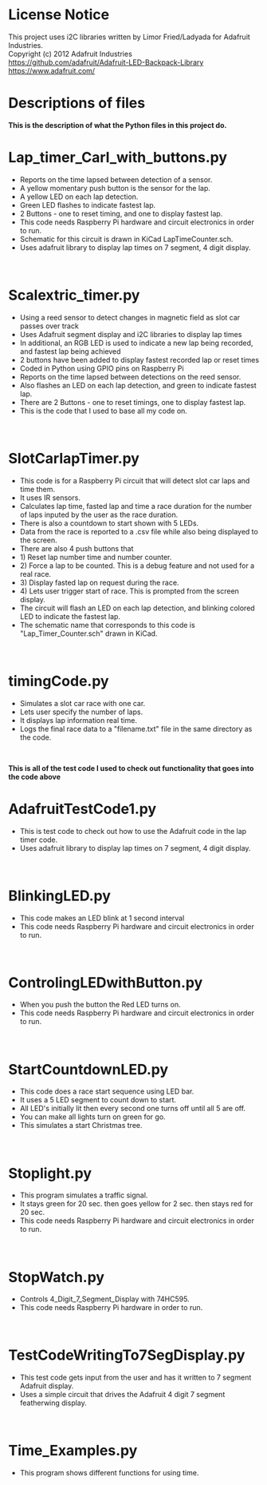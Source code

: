 # License Notice
This project uses i2C libraries written by Limor Fried/Ladyada for Adafruit Industries. <br />
Copyright (c) 2012 Adafruit Industries<br />
https://github.com/adafruit/Adafruit-LED-Backpack-Library<br />
https://www.adafruit.com/

# Descriptions of files
<b> This is the description of what the Python files in this project do. </b><br>

# Lap_timer_Carl_with_buttons.py
<ul>
<li> Reports on the time lapsed between detection of a sensor. </li>
<li> A yellow momentary push button is the sensor for the lap. </li>
<li> A yellow LED on each lap detection. </li>
<li> Green LED flashes to indicate fastest lap. </li>
<li> 2 Buttons - one to reset timing, and one to display fastest lap. </li>
<li> This code needs Raspberry Pi hardware and circuit electronics in order to run. </li>
<li> Schematic for this circuit is drawn in KiCad LapTimeCounter.sch. </li>
<li> Uses adafruit library to display lap times on 7 segment, 4 digit display. </li>
</ul>
<br>

# Scalextric_timer.py
<ul>
<li> Using a reed sensor to detect changes in magnetic field as slot car passes over track </li>
<li> Uses Adafruit segment display and i2C libraries to display lap times </li>
<li> In additional, an RGB LED is used to indicate a new lap being recorded, and fastest lap being achieved </li>
<li> 2 buttons have been added to display fastest recorded lap or reset times </li>
<li> Coded in Python using GPIO pins on Raspberry Pi </li>
<li> Reports on the time lapsed between detections on the reed sensor. </li>
<li> Also flashes an LED on each lap detection, and green to indicate fastest lap. </li>
<li> There are 2 Buttons - one to reset timings, one to display fastest lap. </li>
<li> This is the code that I used to base all my code on. </li>
</ul>
<br>

# SlotCarlapTimer.py
<ul>
<li> This code is for a Raspberry Pi circuit that will detect slot car laps and time them. </li>
<li> It uses IR sensors. </li>
<li> Calculates lap time, fasted lap and time a race duration for the number of laps inputed by the user as the race duration. </li>
<li> There is also a countdown to start shown with 5 LEDs. </li>
<li> Data from the race is reported to a .csv file while also being displayed to the screen. </li>
<li> There are also 4 push buttons that </li>
<li> 1) Reset lap number time and number counter. </li>
<li> 2) Force a lap to be counted.  This is a debug feature and not used for a real race. </li>
<li> 3) Display fasted lap on request during the race. </li>
<li> 4) Lets user trigger start of race.  This is prompted from the screen display. </li>
<li> The circuit will flash an LED on each lap detection, and blinking colored LED to  indicate the fastest lap. </li>
<li> The schematic name that corresponds to this code is "Lap_Timer_Counter.sch" drawn in KiCad. </li>
</ul>
<br>

# timingCode.py
<ul>
<li> Simulates a slot car race with one car. </li>
<li> Lets user specify the number of laps. </li>  
<li> It displays lap information real time. </li>
<li> Logs the final race data to a "filename.txt" file in the same directory as the code. </li>
</ul>
<br>

<b> This is all of the test code I used to check out functionality that goes into the code above </b><br>

# AdafruitTestCode1.py
<ul>
<li> This is test code to check out how to use the Adafruit code in the lap timer code. </li>
<li> Uses adafruit library to display lap times on 7 segment, 4 digit display. </li>
</ul>
<br>

# BlinkingLED.py
<ul>
<li> This code makes an LED blink at 1 second interval </li>
<li> This code needs Raspberry Pi hardware and circuit electronics in order to run. </li>
</ul>
<br>

# ControlingLEDwithButton.py
<ul>
<li> When you push the button the Red LED turns on. </li>
<li> This code needs Raspberry Pi hardware and circuit electronics in order to run. </li>
</ul>
<br>

# StartCountdownLED.py
<ul>
<li> This code does a race start sequence using LED bar. </li>
<li> It uses a 5 LED segment to count down to start. </li>
<li> All LED's initially lit then every second one turns off until all 5 are off. </li>
<li> You can make all lights turn on green for go. </li>
<li> This simulates a start Christmas tree. </li>
</ul>
<br>

# Stoplight.py
<ul>
<li> This program simulates a traffic signal. </li>
<li> It stays green for 20 sec. then goes yellow for 2 sec. then stays red for 20 sec. </li>
<li> This code needs Raspberry Pi hardware and circuit electronics in order to run. </li>
</ul>
<br>

# StopWatch.py
<ul>
<li> Controls 4_Digit_7_Segment_Display with 74HC595. </li>
<li> This code needs Raspberry Pi hardware in order to run. </li>
</ul>
<br>

# TestCodeWritingTo7SegDisplay.py
<ul>
<li> This test code gets input from the user and has it written to 7 segment Adafruit display. </li>
<li> Uses a simple circuit that drives the Adafruit 4 digit 7 segment featherwing display. </li>
</ul>
<br>

# Time_Examples.py
<ul>
<li> This program shows different functions for using time. </li>
</ul>
